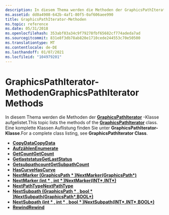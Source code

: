 ```yaml
---
description: In diesem Thema werden die Methoden der GraphicsPathIterator-Klasse aufgelistet. Eine komplette Klassen Auflistung finden Sie unter GraphicsPathIterator-Klasse.
ms.assetid: dd0a4908-642b-4af1-80f5-0af606aee990
title: GraphicsPathIterator-Methoden
ms.topic: reference
ms.date: 05/31/2018
ms.openlocfilehash: 353abf03a34c9f79278fbf65682cf774adeda7ad
ms.sourcegitcommit: 831e8f3db78ab820e1710cede244553c70e50500
ms.translationtype: MT
ms.contentlocale: de-DE
ms.lasthandoff: 01/07/2021
ms.locfileid: "104979201"
---
```

# <a name="graphicspathiterator-methods"></a><span data-ttu-id="54be9-104">GraphicsPathIterator-Methoden</span><span class="sxs-lookup"><span data-stu-id="54be9-104">GraphicsPathIterator Methods</span></span>

<span data-ttu-id="54be9-105">In diesem Thema werden die Methoden der [**GraphicsPathIterator**](/windows/desktop/api/gdipluspath/nl-gdipluspath-graphicspathiterator) -Klasse aufgelistet.</span><span class="sxs-lookup"><span data-stu-id="54be9-105">This topic lists the methods of the [**GraphicsPathIterator**](/windows/desktop/api/gdipluspath/nl-gdipluspath-graphicspathiterator) class.</span></span> <span data-ttu-id="54be9-106">Eine komplette Klassen Auflistung finden Sie unter **GraphicsPathIterator-Klasse**.</span><span class="sxs-lookup"><span data-stu-id="54be9-106">For a complete class listing, see **GraphicsPathIterator Class**.</span></span>

-   [<span data-ttu-id="54be9-107">**CopyData**</span><span class="sxs-lookup"><span data-stu-id="54be9-107">**CopyData**</span></span>](/windows/desktop/api/Gdipluspath/nf-gdipluspath-graphicspathiterator-copydata)
-   [<span data-ttu-id="54be9-108">**Aufzählen**</span><span class="sxs-lookup"><span data-stu-id="54be9-108">**Enumerate**</span></span>](/windows/desktop/api/Gdipluspath/nf-gdipluspath-graphicspathiterator-enumerate)
-   [<span data-ttu-id="54be9-109">**GetCount**</span><span class="sxs-lookup"><span data-stu-id="54be9-109">**GetCount**</span></span>](/windows/desktop/api/Gdipluspath/nf-gdipluspath-graphicspathiterator-getcount)
-   [<span data-ttu-id="54be9-110">**Getlaststatus**</span><span class="sxs-lookup"><span data-stu-id="54be9-110">**GetLastStatus**</span></span>](/windows/desktop/api/Gdipluspath/nf-gdipluspath-graphicspathiterator-getlaststatus)
-   [<span data-ttu-id="54be9-111">**Getsubpathcount**</span><span class="sxs-lookup"><span data-stu-id="54be9-111">**GetSubpathCount**</span></span>](/windows/desktop/api/Gdipluspath/nf-gdipluspath-graphicspathiterator-getsubpathcount)
-   [<span data-ttu-id="54be9-112">**HasCurve**</span><span class="sxs-lookup"><span data-stu-id="54be9-112">**HasCurve**</span></span>](/windows/desktop/api/Gdipluspath/nf-gdipluspath-graphicspathiterator-hascurve)
-   <span data-ttu-id="54be9-113">[**NextMarker (GraphicsPath \* )**](/windows/win32/api/gdipluspath/nf-gdipluspath-graphicspathiterator-nextmarker(outconstgraphicspath))</span><span class="sxs-lookup"><span data-stu-id="54be9-113">[**NextMarker(GraphicsPath\*)**](/windows/win32/api/gdipluspath/nf-gdipluspath-graphicspathiterator-nextmarker(outconstgraphicspath))</span></span>
-   <span data-ttu-id="54be9-114">[**NextMarker (int \* , int \* )**](/previous-versions//ms535465(v=vs.85))</span><span class="sxs-lookup"><span data-stu-id="54be9-114">[**NextMarker(INT\*,INT\*)**](/previous-versions//ms535465(v=vs.85))</span></span>
-   [<span data-ttu-id="54be9-115">**NextPathType**</span><span class="sxs-lookup"><span data-stu-id="54be9-115">**NextPathType**</span></span>](/windows/desktop/api/Gdipluspath/nf-gdipluspath-graphicspathiterator-nextpathtype)
-   <span data-ttu-id="54be9-116">[**NextSubpath (GraphicsPath \* , bool \* )**](/windows/win32/api/gdipluspath/nf-gdipluspath-graphicspathiterator-nextsubpath(outconstgraphicspath_outbool))</span><span class="sxs-lookup"><span data-stu-id="54be9-116">[**NextSubpath(GraphicsPath\*,BOOL\*)**](/windows/win32/api/gdipluspath/nf-gdipluspath-graphicspathiterator-nextsubpath(outconstgraphicspath_outbool))</span></span>
-   <span data-ttu-id="54be9-117">[**NextSubpath (int \* , int \* , bool \* )**](/previous-versions//ms535463(v=vs.85))</span><span class="sxs-lookup"><span data-stu-id="54be9-117">[**NextSubpath(INT\*,INT\*,BOOL\*)**](/previous-versions//ms535463(v=vs.85))</span></span>
-   [<span data-ttu-id="54be9-118">**Rewind**</span><span class="sxs-lookup"><span data-stu-id="54be9-118">**Rewind**</span></span>](/windows/desktop/api/Gdipluspath/nf-gdipluspath-graphicspathiterator-rewind)

 

 
